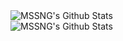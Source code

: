 <img align="center" alt="MSSNG's Github Stats" src="https://github-readme-stats.vercel.app/api?username=Missing-Tech&count_private=true&show_icons=true"/>
<br />
<img align="center" alt="MSSNG's Github Stats" src="https://github-readme-stats.vercel.app/api/top-langs/?username=Missing-Tech&exclude_repo=Missing-Tech.github.io"/>
